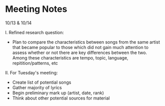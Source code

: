 # Meeting Notes
10/13 & 10/14 

I. Refined research question: 

- Plan to compare the characteristics between songs from the same artist that became popular to those which did not gain much attention to assess whether or not there are key differences between the two. Among these characteristics are tempo, topic, language, repitition/patterns, etc

II. For Tuesday's meeting:

- Create list of potential songs
- Gather majority of lyrics
- Begin preliminary mark up (artist, date, rank)
- Think about other potential sources for material







